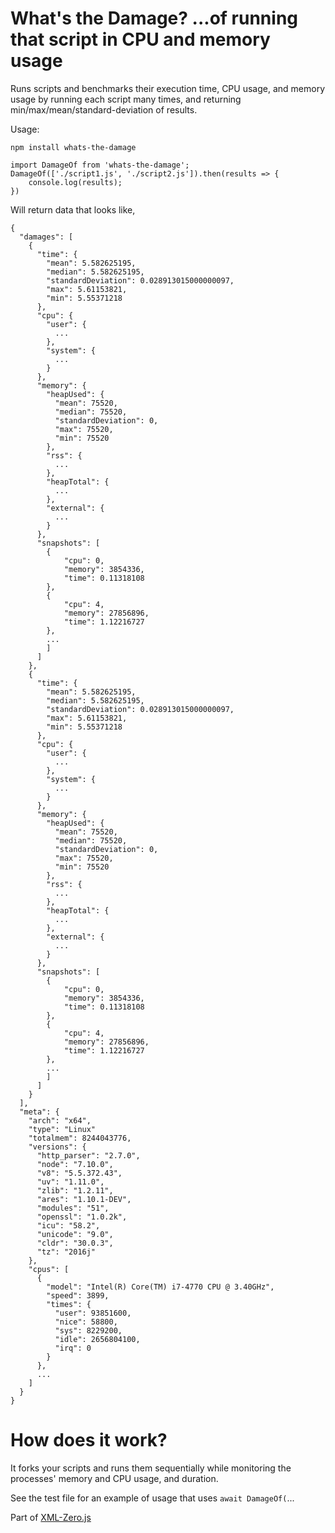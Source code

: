 # What's the Damage? ...of running that script in CPU and memory usage

Runs scripts and benchmarks their execution time, CPU usage, and memory usage by running each script many times, and returning min/max/mean/standard-deviation of results.

Usage:

    npm install whats-the-damage
    
    import DamageOf from 'whats-the-damage';
    DamageOf(['./script1.js', './script2.js']).then(results => {
        console.log(results);
    })

Will return data that looks like,

    {
      "damages": [
        {
          "time": {
            "mean": 5.582625195,
            "median": 5.582625195,
            "standardDeviation": 0.028913015000000097,
            "max": 5.61153821,
            "min": 5.55371218
          },
          "cpu": {
            "user": {
              ...
            },
            "system": {
              ...
            }
          },
          "memory": {
            "heapUsed": {
              "mean": 75520,
              "median": 75520,
              "standardDeviation": 0,
              "max": 75520,
              "min": 75520
            },
            "rss": {
              ...
            },
            "heapTotal": {
              ...
            },
            "external": {
              ...
            }
          },
          "snapshots": [
            {
                "cpu": 0,
                "memory": 3854336,
                "time": 0.11318108
            },
            {
                "cpu": 4,
                "memory": 27856896,
                "time": 1.12216727
            },
            ...
            ]
          ]
        },        
        {
          "time": {
            "mean": 5.582625195,
            "median": 5.582625195,
            "standardDeviation": 0.028913015000000097,
            "max": 5.61153821,
            "min": 5.55371218
          },
          "cpu": {
            "user": {
              ...
            },
            "system": {
              ...
            }
          },
          "memory": {
            "heapUsed": {
              "mean": 75520,
              "median": 75520,
              "standardDeviation": 0,
              "max": 75520,
              "min": 75520
            },
            "rss": {
              ...
            },
            "heapTotal": {
              ...
            },
            "external": {
              ...
            }
          },
          "snapshots": [
            {
                "cpu": 0,
                "memory": 3854336,
                "time": 0.11318108
            },
            {
                "cpu": 4,
                "memory": 27856896,
                "time": 1.12216727
            },
            ...
            ]
          ]
        }
      ],
      "meta": {
        "arch": "x64",
        "type": "Linux"
        "totalmem": 8244043776,        
        "versions": {
          "http_parser": "2.7.0",
          "node": "7.10.0",
          "v8": "5.5.372.43",
          "uv": "1.11.0",
          "zlib": "1.2.11",
          "ares": "1.10.1-DEV",
          "modules": "51",
          "openssl": "1.0.2k",
          "icu": "58.2",
          "unicode": "9.0",
          "cldr": "30.0.3",
          "tz": "2016j"
        },        
        "cpus": [
          {
            "model": "Intel(R) Core(TM) i7-4770 CPU @ 3.40GHz",
            "speed": 3899,
            "times": {
              "user": 93851600,
              "nice": 58800,
              "sys": 8229200,
              "idle": 2656804100,
              "irq": 0
            }
          },
          ...
        ]        
      }
    }

# How does it work?

It forks your scripts and runs them sequentially while monitoring the processes' memory and CPU usage, and duration.

See the test file for an example of usage that uses `await DamageOf(`...


Part of [XML-Zero.js](https://github.com/holloway/xml-zero.js)

